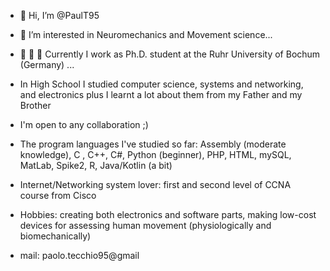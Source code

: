 - 👋 Hi, I’m @PaulT95
- 👀 I’m interested in Neuromechanics and Movement science...
- 🧪 🔬 🦿 Currently I work as Ph.D. student at the Ruhr University of Bochum (Germany) ...
- In High School I studied computer science, systems and networking, and electronics plus I learnt a lot about them from my Father and my Brother
- I'm open to any collaboration ;)

- The program languages I've studied so far: Assembly (moderate knowledge), C , C++, C#, Python (beginner), PHP, HTML, mySQL, MatLab, Spike2, R, Java/Kotlin (a bit)
- Internet/Networking system lover: first and second level of CCNA course from Cisco 
- Hobbies: creating both electronics and software parts, making low-cost devices for assessing human movement (physiologically and biomechanically)


- mail: paolo.tecchio95@gmail
<!---
PaulT95/PaulT95 is a ✨ special ✨ repository because its `README.md` (this file) appears on your GitHub profile.
You can click the Preview link to take a look at your changes.
--->
